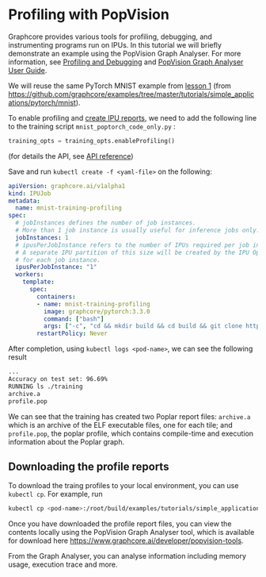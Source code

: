 # Profiling with PopVision

Graphcore provides various tools for profiling, debugging, and instrumenting programs run on IPUs. In this tutorial we will briefly demonstrate an example using the PopVision Graph Analyser. For more information, see [Profiling and Debugging](https://docs.graphcore.ai/en/latest/child-pages/profiling-debugging.html#profiling-debugging) and [PopVision Graph Analyser User Guide](https://docs.graphcore.ai/en/latest/child-pages/profiling-debugging.html#profiling-debugging).

We will reuse the same PyTorch MNIST example from [lesson 1](./L1_getting_started.md) (from <https://github.com/graphcore/examples/tree/master/tutorials/simple_applications/pytorch/mnist>).

To enable profiling and [create IPU reports](https://docs.graphcore.ai/projects/graph-analyser-userguide/en/latest/capturing-ipu-reports.html), we need to add the following line to the training script `mnist_poptorch_code_only.py` :

``` python
training_opts = training_opts.enableProfiling()
```

(for details the API, see [API reference](https://docs.graphcore.ai/projects/poptorch-user-guide/en/latest/reference.html#poptorch.Options))

Save and run `kubectl create -f <yaml-file>` on the following:

``` yaml
apiVersion: graphcore.ai/v1alpha1
kind: IPUJob
metadata:
  name: mnist-training-profiling
spec:
  # jobInstances defines the number of job instances.
  # More than 1 job instance is usually useful for inference jobs only.
  jobInstances: 1
  # ipusPerJobInstance refers to the number of IPUs required per job instance.
  # A separate IPU partition of this size will be created by the IPU Operator
  # for each job instance.
  ipusPerJobInstance: "1"
  workers:
    template:
      spec:
        containers:
        - name: mnist-training-profiling
          image: graphcore/pytorch:3.3.0
          command: ["bash"]
          args: ["-c", "cd && mkdir build && cd build && git clone https://github.com/graphcore/examples.git && cd examples/tutorials/simple_applications/pytorch/mnist && python -m pip install -r requirements.txt &&  sed -i '131i training_opts = training_opts.enableProfiling()' mnist_poptorch_code_only.py && python mnist_poptorch_code_only.py --epochs 1 && echo 'RUNNING ls ./training' && ls training"]
        restartPolicy: Never
```

After completion, using `kubectl logs <pod-name>`, we can see the following result

``` bash
...
Accuracy on test set: 96.69%
RUNNING ls ./training
archive.a
profile.pop
```

We can see that the training has created two Poplar report files: `archive.a` which is an archive of the ELF executable files, one for each tile; and `profile.pop`, the poplar profile, which contains compile-time and execution information about the Poplar graph.

## Downloading the profile reports

To download the traing profiles to your local environment, you can use `kubectl cp`. For example, run

``` bash
kubectl cp <pod-name>:/root/build/examples/tutorials/simple_applications/pytorch/mnist/training .
```

Once you have downloaded the profile report files, you can view the contents locally using the PopVision Graph Analyser tool, which is available for download here <https://www.graphcore.ai/developer/popvision-tools>.

From the Graph Analyser, you can analyse information including memory usage, execution trace and more.
